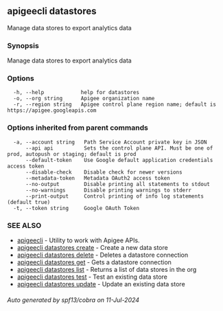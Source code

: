 ## apigeecli datastores

Manage data stores to export analytics data

### Synopsis

Manage data stores to export analytics data

### Options

```
  -h, --help            help for datastores
  -o, --org string      Apigee organization name
  -r, --region string   Apigee control plane region name; default is https://apigee.googleapis.com
```

### Options inherited from parent commands

```
  -a, --account string   Path Service Account private key in JSON
      --api api          Sets the control plane API. Must be one of prod, autopush or staging; default is prod
      --default-token    Use Google default application credentials access token
      --disable-check    Disable check for newer versions
      --metadata-token   Metadata OAuth2 access token
      --no-output        Disable printing all statements to stdout
      --no-warnings      Disable printing warnings to stderr
      --print-output     Control printing of info log statements (default true)
  -t, --token string     Google OAuth Token
```

### SEE ALSO

* [apigeecli](apigeecli.md)	 - Utility to work with Apigee APIs.
* [apigeecli datastores create](apigeecli_datastores_create.md)	 - Create a new data store
* [apigeecli datastores delete](apigeecli_datastores_delete.md)	 - Deletes a datastore connection
* [apigeecli datastores get](apigeecli_datastores_get.md)	 - Gets a datastore connection
* [apigeecli datastores list](apigeecli_datastores_list.md)	 - Returns a list of data stores in the org
* [apigeecli datastores test](apigeecli_datastores_test.md)	 - Test an existing data store
* [apigeecli datastores update](apigeecli_datastores_update.md)	 - Update an existing data store

###### Auto generated by spf13/cobra on 11-Jul-2024
